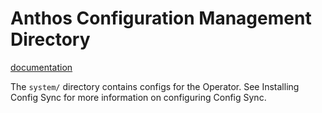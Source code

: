 # Anthos Configuration Management Directory

[documentation](https://cloud.google.com/anthos-config-management/docs/repo)

The `system/` directory contains configs for the Operator. See Installing Config
Sync for more information on configuring Config Sync.